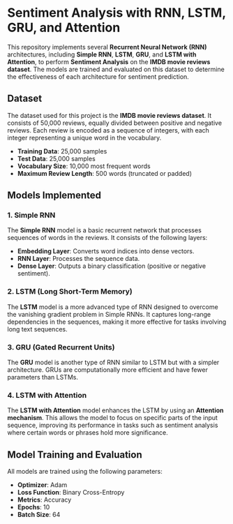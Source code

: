 # Sentiment Analysis with RNN, LSTM, GRU, and Attention

This repository implements several **Recurrent Neural Network (RNN)** architectures, including **Simple RNN**, **LSTM**, **GRU**, and **LSTM with Attention**, to perform **Sentiment Analysis** on the **IMDB movie reviews dataset**. The models are trained and evaluated on this dataset to determine the effectiveness of each architecture for sentiment prediction.

## Dataset

The dataset used for this project is the **IMDB movie reviews dataset**. It consists of 50,000 reviews, equally divided between positive and negative reviews. Each review is encoded as a sequence of integers, with each integer representing a unique word in the vocabulary.

- **Training Data**: 25,000 samples
- **Test Data**: 25,000 samples
- **Vocabulary Size**: 10,000 most frequent words
- **Maximum Review Length**: 500 words (truncated or padded)

## Models Implemented

### 1. Simple RNN
The **Simple RNN** model is a basic recurrent network that processes sequences of words in the reviews. It consists of the following layers:
- **Embedding Layer**: Converts word indices into dense vectors.
- **RNN Layer**: Processes the sequence data.
- **Dense Layer**: Outputs a binary classification (positive or negative sentiment).

### 2. LSTM (Long Short-Term Memory)
The **LSTM** model is a more advanced type of RNN designed to overcome the vanishing gradient problem in Simple RNNs. It captures long-range dependencies in the sequences, making it more effective for tasks involving long text sequences.

### 3. GRU (Gated Recurrent Units)
The **GRU** model is another type of RNN similar to LSTM but with a simpler architecture. GRUs are computationally more efficient and have fewer parameters than LSTMs.

### 4. LSTM with Attention
The **LSTM with Attention** model enhances the LSTM by using an **Attention mechanism**. This allows the model to focus on specific parts of the input sequence, improving its performance in tasks such as sentiment analysis where certain words or phrases hold more significance.

## Model Training and Evaluation

All models are trained using the following parameters:
- **Optimizer**: Adam
- **Loss Function**: Binary Cross-Entropy
- **Metrics**: Accuracy
- **Epochs**: 10
- **Batch Size**: 64


